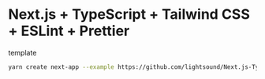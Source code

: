 # Next.js + TypeScript + Tailwind CSS + ESLint + Prettier
template

```bash
yarn create next-app --example https://github.com/lightsound/Next.js-TypeScript-TailwindCSS-ESLint-Prettier
```

